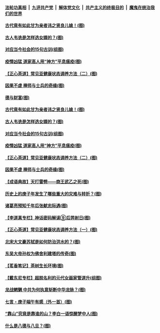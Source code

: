 ####  [法轮功真相](../../../../basic/blob/master/README.md?t=07011502) &nbsp;|&nbsp; [九评共产党](../../../../9ping.md/blob/master/README.md?t=07011502) &nbsp;|&nbsp; [解体党文化](../../../../jtdwh.md/blob/master/README.md?t=07011502)  &nbsp;|&nbsp; [共产主义的终极目的](../../../../gczydzjmd.md/blob/master/README.md?t=07011502) &nbsp;|&nbsp; [魔鬼在统治我们的世界](../../../../mgztzwmdsj.md/blob/master/README.md?t=07011502) 

#### [古代竟有如此甘为亲者讳之贤良儿媳！(图)](../pages/p7/938117.md?t=07011502) 

#### [古人韦诜是怎样选女婿的？(图)](../pages/p7/938100.md?t=07011502) 

#### [对应当今社会的15句古训(组图)](../pages/p7/938097.md?t=07011502) 

#### [疫情凶猛 道家高人用“神方”平息瘟疫(图)](../pages/p7/938004.md?t=07011502) 

#### [【正心茶道】常见亚健康状态调养方法（二）(图)](../pages/p7/937559.md?t=07011502) 

#### [因果不虚 禅师与士兵的奇缘(图)](../pages/p7/938092.md?t=07011502) 

#### [德与财富(图)](../pages/p7/938218.md?t=07011502) 

#### [古代竟有如此甘为亲者讳之贤良儿媳！(图)](../pages/p7/938117.md?t=07011502) 

#### [古人韦诜是怎样选女婿的？(图)](../pages/p7/938100.md?t=07011502) 

#### [对应当今社会的15句古训(组图)](../pages/p7/938097.md?t=07011502) 

#### [疫情凶猛 道家高人用“神方”平息瘟疫(图)](../pages/p7/938004.md?t=07011502) 

#### [【正心茶道】常见亚健康状态调养方法（二）(图)](../pages/p7/937559.md?t=07011502) 

#### [因果不虚 禅师与士兵的奇缘(图)](../pages/p7/938092.md?t=07011502) 

#### [【成语典故】天打雷劈——商王武乙之死(图)](../pages/p7/937782.md?t=07011502) 

#### [历史上的庚子年发生了哪些重大的灾难与转折？(图)](../pages/p7/937991.md?t=07011502) 

#### [诸葛亮预知千年后张献忠际遇(图)](../pages/p7/937564.md?t=07011502) 

#### [【李道真专栏】神话密码解读⑨后羿射日(图)](../pages/p7/937560.md?t=07011502) 

#### [【正心茶道】常见亚健康状态调养方法（一）(图)](../pages/p7/937556.md?t=07011502) 

#### [北宋大文豪苏轼是如何防治洪水的？(图)](../pages/p7/937874.md?t=07011502) 

#### [东吴大帝孙权为佛舍利建塔的传奇(图)](../pages/p7/937764.md?t=07011502) 

#### [【茗香笔记】茶树生长环境(图)](../pages/p7/937562.md?t=07011502) 

#### [【戴东尼专栏】超脱名利的元代女画家管道升(组图)](../pages/p7/935043.md?t=07011502) 

#### [龙战魍魉 中共为何执意斩断中华龙脉？(图)](../pages/p7/937761.md?t=07011502) 

#### [七言・庚子端午有感（外一首）(图)](../pages/p7/937763.md?t=07011502) 

#### [“靠山”究竟是靠谁的山？李白一语惊醒梦中人(图)](../pages/p7/937659.md?t=07011502) 

#### [什么是八德与八旦？(图)](../pages/p7/937355.md?t=07011502) 

